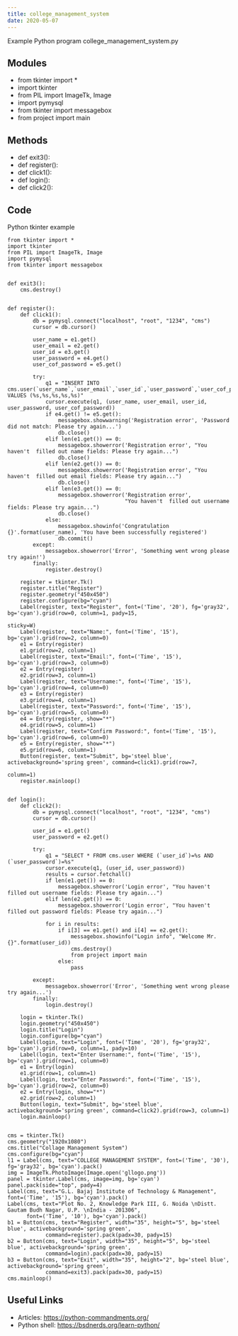 ```yaml
---
title: college_management_system
date: 2020-05-07
---
```

Example Python program college_management_system.py

## Modules

* from tkinter import *
* import tkinter
* from PIL import ImageTk, Image
* import pymysql
* from tkinter import messagebox
* from project import main

## Methods

* def exit3():
* def register():
* def click1():
* def login():
* def click2():

## Code

Python tkinter example

    from tkinter import *
    import tkinter
    from PIL import ImageTk, Image
    import pymysql
    from tkinter import messagebox
    
    
    def exit3():
        cms.destroy()
    
    
    def register():
        def click1():
            db = pymysql.connect("localhost", "root", "1234", "cms")
            cursor = db.cursor()
    
            user_name = e1.get()
            user_email = e2.get()
            user_id = e3.get()
            user_password = e4.get()
            user_cof_password = e5.get()
    
            try:
                q1 = "INSERT INTO cms.user(`user_name`,`user_email`,`user_id`,`user_password`,`user_cof_password`) VALUES (%s,%s,%s,%s,%s)"
                cursor.execute(q1, (user_name, user_email, user_id, user_password, user_cof_password))
                if e4.get() != e5.get():
                    messagebox.showwarning('Registration error', 'Password did not match: Please try again...')
                    db.close()
                elif len(e1.get()) == 0:
                    messagebox.showerror('Registration error', "You haven't  filled out name fields: Please try again...")
                    db.close()
                elif len(e2.get()) == 0:
                    messagebox.showerror('Registration error', "You haven't  filled out email fields: Please try again...")
                    db.close()
                elif len(e3.get()) == 0:
                    messagebox.showerror('Registration error',
                                         "You haven't  filled out username fields: Please try again...")
                    db.close()
                else:
                    messagebox.showinfo('Congratulation {}'.format(user_name), 'You have been successfully registered')
                    db.commit()
            except:
                messagebox.showerror('Error', 'Something went wrong please try again!')
            finally:
                register.destroy()
    
        register = tkinter.Tk()
        register.title("Register")
        register.geometry("450x450")
        register.configure(bg="cyan")
        Label(register, text="Register", font=('Time', '20'), fg='gray32', bg='cyan').grid(row=0, column=1, pady=15,
                                                                                           sticky=W)
        Label(register, text="Name:", font=('Time', '15'), bg='cyan').grid(row=2, column=0)
        e1 = Entry(register)
        e1.grid(row=2, column=1)
        Label(register, text="Email:", font=('Time', '15'), bg='cyan').grid(row=3, column=0)
        e2 = Entry(register)
        e2.grid(row=3, column=1)
        Label(register, text="Username:", font=('Time', '15'), bg='cyan').grid(row=4, column=0)
        e3 = Entry(register)
        e3.grid(row=4, column=1)
        Label(register, text="Password:", font=('Time', '15'), bg='cyan').grid(row=5, column=0)
        e4 = Entry(register, show="*")
        e4.grid(row=5, column=1)
        Label(register, text="Confirm Password:", font=('Time', '15'), bg='cyan').grid(row=6, column=0)
        e5 = Entry(register, show="*")
        e5.grid(row=6, column=1)
        Button(register, text="Submit", bg='steel blue', activebackground='spring green', command=click1).grid(row=7,
                                                                                                               column=1)
        register.mainloop()
    
    
    def login():
        def click2():
            db = pymysql.connect("localhost", "root", "1234", "cms")
            cursor = db.cursor()
    
            user_id = e1.get()
            user_password = e2.get()
    
            try:
                q1 = "SELECT * FROM cms.user WHERE (`user_id`)=%s AND (`user_password`)=%s"
                cursor.execute(q1, (user_id, user_password))
                results = cursor.fetchall()
                if len(e1.get()) == 0:
                    messagebox.showerror('Login error', "You haven't  filled out username fields: Please try again...")
                elif len(e2.get()) == 0:
                    messagebox.showerror('Login error', "You haven't  filled out password fields: Please try again...")
    
                for i in results:
                    if i[3] == e1.get() and i[4] == e2.get():
                        messagebox.showinfo("Login info", "Welcome Mr.{}".format(user_id))
                        cms.destroy()
                        from project import main
                    else:
                        pass
    
            except:
                messagebox.showerror('Error', 'Something went wrong please try again...')
            finally:
                login.destroy()
    
        login = tkinter.Tk()
        login.geometry("450x450")
        login.title("Login")
        login.configure(bg="cyan")
        Label(login, text="Login", font=('Time', '20'), fg='gray32', bg='cyan').grid(row=0, column=1, pady=10)
        Label(login, text="Enter Username:", font=('Time', '15'), bg='cyan').grid(row=1, column=0)
        e1 = Entry(login)
        e1.grid(row=1, column=1)
        Label(login, text="Enter Password:", font=('Time', '15'), bg='cyan').grid(row=2, column=0)
        e2 = Entry(login, show="*")
        e2.grid(row=2, column=1)
        Button(login, text="Submit", bg='steel blue',  activebackground='spring green', command=click2).grid(row=3, column=1)
        login.mainloop()
    
    
    cms = tkinter.Tk()
    cms.geometry("1920x1080")
    cms.title("Collage Management System")
    cms.configure(bg="cyan")
    l1 = Label(cms, text="COLLEGE MANAGEMENT SYSTEM", font=('Time', '30'), fg='gray32', bg='cyan').pack()
    img = ImageTk.PhotoImage(Image.open('gllogo.png'))
    panel = tkinter.Label(cms, image=img, bg='cyan')
    panel.pack(side="top", pady=4)
    Label(cms, text="G.L. Bajaj Institute of Technology & Management", font=('Time', '15'), bg='cyan').pack()
    Label(cms, text="Plot No. 2, Knowledge Park III, G. Noida \nDistt. Gautam Budh Nagar, U.P. \nIndia - 201306",
          font=('Time', '10'), bg='cyan').pack()
    b1 = Button(cms, text="Register", width="35", height="5", bg='steel blue', activebackground='spring green',
                command=register).pack(padx=30, pady=15)
    b2 = Button(cms, text="Login", width="35", height="5", bg='steel blue', activebackground='spring green',
                command=login).pack(padx=30, pady=15)
    b3 = Button(cms, text="Exit", width="35", height="2", bg='steel blue', activebackground='spring green',
                command=exit3).pack(padx=30, pady=15)
    cms.mainloop()
    

## Useful Links

- Articles: https://python-commandments.org/
- Python shell: https://bsdnerds.org/learn-python/
